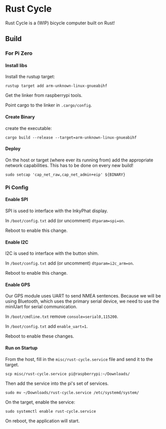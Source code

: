 # Rust Cycle

Rust Cycle is a (WIP) bicycle computer built on Rust!

## Build

### For Pi Zero

#### Install libs

Install the rustup target:

```
rustup target add arm-unknown-linux-gnueabihf
```

Get the linker from raspberrypi tools.

Point cargo to the linker in `.cargo/config`.

#### Create Binary

create the executable:

```
cargo build --release --target=arm-unknown-linux-gnueabihf
```

#### Deploy

On the host or target (where ever its running from) add the appropriate network capabilities.
This has to be done on every new build!

```
sudo setcap 'cap_net_raw,cap_net_admin+eip' ${BINARY}
```

### Pi Config

#### Enable SPI

SPI is used to interface with the InkyPhat display.

In `/boot/config.txt` add (or uncomment) `dtparam=spi=on`.

Reboot to enable this change.

#### Enable I2C

I2C is used to interface with the button shim.

In `/boot/config.txt` add (or uncomment) `dtparam=i2c_arm=on`.

Reboot to enable this change.

#### Enable GPS

Our GPS module uses UART to send NMEA sentences.
Because we will be using Bluetooth, which uses the primary serial device, we need to use the miniUart for serial communication.

In `/boot/cmdline.txt` remove `console=serial0,115200`.

In `/boot/config.txt` add `enable_uart=1`.

Reboot to enable these changes.

#### Run on Startup

From the host, fill in the `misc/rust-cycle.service` file and send it to the target.

```
scp misc/rust-cycle.service pi@raspberrypi:~/Downloads/
```

Then add the service into the pi's set of services.

```
sudo mv ~/Downloads/rust-cycle.service /etc/systemd/system/
```

On the target, enable the service:

```
sudo systemctl enable rust-cycle.service
```

On reboot, the application will start.
